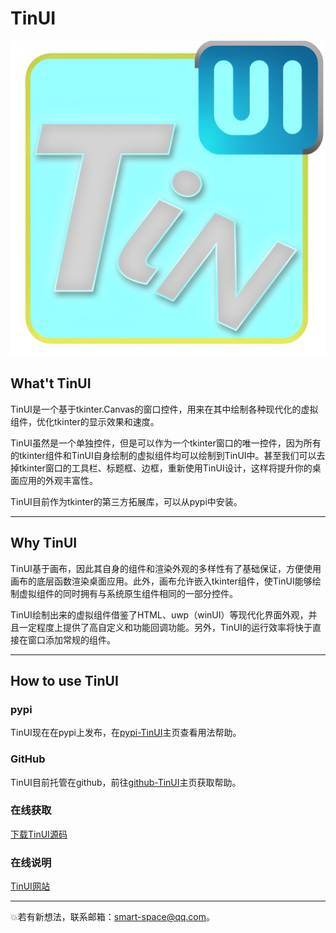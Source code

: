 # TinUI

![](https://github.com/Smart-Space/TinUI/raw/main/image/LOGO.png)

## What't TinUI

TinUI是一个基于tkinter.Canvas的窗口控件，用来在其中绘制各种现代化的虚拟组件，优化tkinter的显示效果和速度。

TinUI虽然是一个单独控件，但是可以作为一个tkinter窗口的唯一控件，因为所有的tkinter组件和TinUI自身绘制的虚拟组件均可以绘制到TinUI中。甚至我们可以去掉tkinter窗口的工具栏、标题框、边框，重新使用TinUI设计，这样将提升你的桌面应用的外观丰富性。

TinUI目前作为tkinter的第三方拓展库，可以从pypi中安装。

---

## Why TinUI

TinUI基于画布，因此其自身的组件和渲染外观的多样性有了基础保证，方便使用画布的底层函数渲染桌面应用。此外，画布允许嵌入tkinter组件，使TinUI能够绘制虚拟组件的同时拥有与系统原生组件相同的一部分控件。

TinUI绘制出来的虚拟组件借鉴了HTML、uwp（winUI）等现代化界面外观，并且一定程度上提供了高自定义和功能回调功能。另外，TinUI的运行效率将快于直接在窗口添加常规的组件。

---

## How to use TinUI

### pypi

TinUI现在在pypi上发布，在[pypi-TinUI](https://pypi.org/project/tinui/)主页查看用法帮助。

### GitHub

TinUI目前托管在github，前往[github-TinUI](https://github.com/Smart-Space/TinUI)主页获取帮助。

### 在线获取

[下载TinUI源码](TinUI.py)

### 在线说明

[TinUI网站](https://tinui.smart-space.com.cn/)

---

💥若有新想法，联系邮箱：smart-space@qq.com。